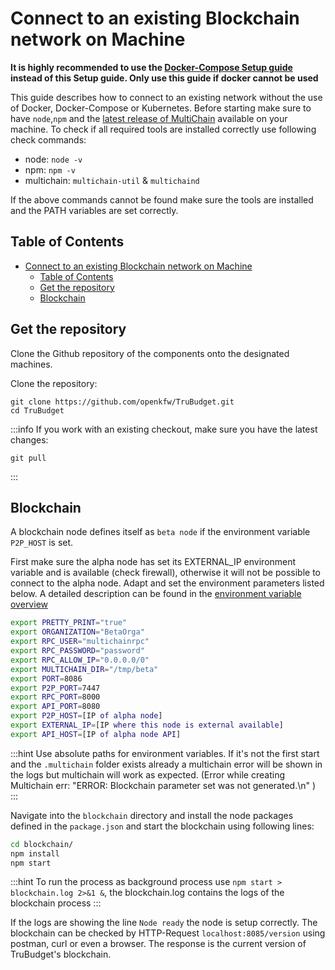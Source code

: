# Connect to an existing Blockchain network on Machine

**It is highly recommended to use the [Docker-Compose Setup guide](./docker.md) instead of this Setup guide. Only use this guide if docker cannot be used**

This guide describes how to connect to an existing network without the use of Docker, Docker-Compose or Kubernetes.
Before starting make sure to have `node`,`npm` and the [latest release of MultiChain](https://www.multichain.com/download-community/) available on your machine.
To check if all required tools are installed correctly use following check commands:

- node: `node -v`
- npm: `npm -v`
- multichain: `multichain-util` & `multichaind`

If the above commands cannot be found make sure the tools are installed and the PATH variables are set correctly.

## Table of Contents

- [Connect to an existing Blockchain network on Machine](#connect-to-an-existing-blockchain-network-on-machine)
  - [Table of Contents](#table-of-contents)
  - [Get the repository](#get-the-repository)
  - [Blockchain](#blockchain)

## Get the repository

Clone the Github repository of the components onto the designated machines.

Clone the repository:

```
git clone https://github.com/openkfw/TruBudget.git
cd TruBudget
```

:::info
If you work with an existing checkout, make sure you have the latest changes:

```
git pull
```

:::

## Blockchain

A blockchain node defines itself as `beta node` if the environment variable `P2P_HOST` is set.

First make sure the alpha node has set its EXTERNAL_IP environment variable and is available (check firewall), otherwise it will not be possible to connect to the alpha node.
Adapt and set the environment parameters listed below.
A detailed description can be found in the [environment variable overview](../../../environment-variables.md)

```bash
export PRETTY_PRINT="true"
export ORGANIZATION="BetaOrga"
export RPC_USER="multichainrpc"
export RPC_PASSWORD="password"
export RPC_ALLOW_IP="0.0.0.0/0"
export MULTICHAIN_DIR="/tmp/beta"
export PORT=8086
export P2P_PORT=7447
export RPC_PORT=8000
export API_PORT=8080
export P2P_HOST=[IP of alpha node]
export EXTERNAL_IP=[IP where this node is external available]
export API_HOST=[IP of alpha node API]
```

:::hint
Use absolute paths for environment variables.
If it's not the first start and the `.multichain` folder exists already a multichain error will be shown in the logs but multichain will work as expected.
(Error while creating Multichain
err: "ERROR: Blockchain parameter set was not generated.\n" )
:::

Navigate into the `blockchain` directory and install the node packages defined in the `package.json` and start the blockchain using following lines:

```bash
cd blockchain/
npm install
npm start
```

:::hint
To run the process as background process use `npm start > blockchain.log 2>&1 &`, the blockchain.log contains the logs of the blockchain process
:::

If the logs are showing the line `Node ready` the node is setup correctly.
The blockchain can be checked by HTTP-Request `localhost:8085/version` using postman, curl or even a browser. The response is the current version of TruBudget's blockchain.
